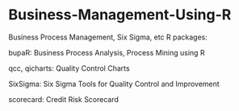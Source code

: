 # Business-Management-Using-R
Business Process Management, Six Sigma, etc
R packages: 

bupaR: Business Process Analysis, Process Mining using R

qcc, qicharts: Quality Control Charts

SixSigma: Six Sigma Tools for Quality Control and Improvement

scorecard: Credit Risk Scorecard


